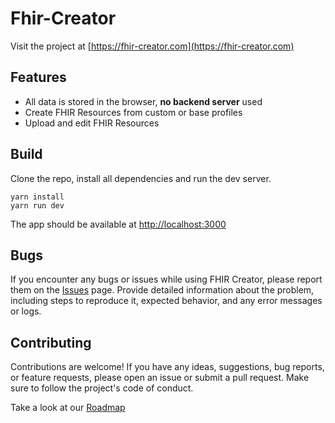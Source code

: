 # Fhir-Creator

Visit the project at [https://fhir-creator.com](https://fhir-creator.com)

## Features

- All data is stored in the browser, **no backend server** used
- Create FHIR Resources from custom or base profiles
- Upload and edit FHIR Resources

## Build

Clone the repo, install all dependencies and run the dev server.

```
yarn install
yarn run dev
```

The app should be available at [http://localhost:3000](http://localhost:3000)

## Bugs

If you encounter any bugs or issues while using FHIR Creator, please report them on the [Issues](https://github.com/trostalski/fhir-creator/issues) page. Provide detailed information about the problem, including steps to reproduce it, expected behavior, and any error messages or logs.

## Contributing

Contributions are welcome! If you have any ideas, suggestions, bug reports, or feature requests, please open an issue or submit a pull request. Make sure to follow the project's code of conduct.

Take a look at our [Roadmap](./Roadmap.md)
